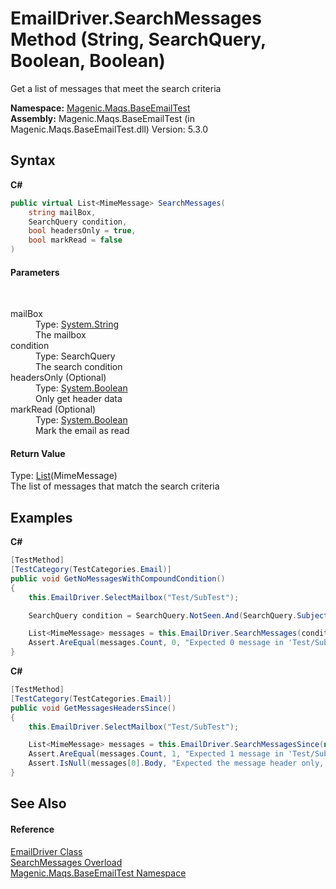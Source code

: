 # EmailDriver.SearchMessages Method (String, SearchQuery, Boolean, Boolean)
 

Get a list of messages that meet the search criteria

**Namespace:**&nbsp;<a href="#/MAQS_5/Email_AUTOGENERATED/Magenic-Maqs-BaseEmailTest_Namespace">Magenic.Maqs.BaseEmailTest</a><br />**Assembly:**&nbsp;Magenic.Maqs.BaseEmailTest (in Magenic.Maqs.BaseEmailTest.dll) Version: 5.3.0

## Syntax

**C#**<br />
``` C#
public virtual List<MimeMessage> SearchMessages(
	string mailBox,
	SearchQuery condition,
	bool headersOnly = true,
	bool markRead = false
)
```


#### Parameters
&nbsp;<dl><dt>mailBox</dt><dd>Type: <a href="http://msdn2.microsoft.com/en-us/library/s1wwdcbf" target="_blank">System.String</a><br />The mailbox</dd><dt>condition</dt><dd>Type: SearchQuery<br />The search condition</dd><dt>headersOnly (Optional)</dt><dd>Type: <a href="http://msdn2.microsoft.com/en-us/library/a28wyd50" target="_blank">System.Boolean</a><br />Only get header data</dd><dt>markRead (Optional)</dt><dd>Type: <a href="http://msdn2.microsoft.com/en-us/library/a28wyd50" target="_blank">System.Boolean</a><br />Mark the email as read</dd></dl>

#### Return Value
Type: <a href="http://msdn2.microsoft.com/en-us/library/6sh2ey19" target="_blank">List</a>(MimeMessage)<br />The list of messages that match the search criteria

## Examples

**C#**<br />
``` C#
[TestMethod]
[TestCategory(TestCategories.Email)]
public void GetNoMessagesWithCompoundCondition()
{
    this.EmailDriver.SelectMailbox("Test/SubTest");

    SearchQuery condition = SearchQuery.NotSeen.And(SearchQuery.SubjectContains("RTF"));

    List<MimeMessage> messages = this.EmailDriver.SearchMessages(condition);
    Assert.AreEqual(messages.Count, 0, "Expected 0 message in 'Test/SubTest' between the given dates but found " + messages.Count);
}
```

**C#**<br />
``` C#
[TestMethod]
[TestCategory(TestCategories.Email)]
public void GetMessagesHeadersSince()
{
    this.EmailDriver.SelectMailbox("Test/SubTest");

    List<MimeMessage> messages = this.EmailDriver.SearchMessagesSince(new DateTime(2016, 3, 11));
    Assert.AreEqual(messages.Count, 1, "Expected 1 message in 'Test/SubTest' after the given date but found " + messages.Count);
    Assert.IsNull(messages[0].Body, "Expected the message header only, not the entire message");
}
```


## See Also


#### Reference
<a href="#/MAQS_5/Email_AUTOGENERATED/EmailDriver_Class">EmailDriver Class</a><br /><a href="#/MAQS_5/Email_AUTOGENERATED/EmailDriver-SearchMessages_Method">SearchMessages Overload</a><br /><a href="#/MAQS_5/Email_AUTOGENERATED/Magenic-Maqs-BaseEmailTest_Namespace">Magenic.Maqs.BaseEmailTest Namespace</a><br />